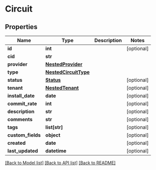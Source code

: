 # Circuit

## Properties
Name | Type | Description | Notes
------------ | ------------- | ------------- | -------------
**id** | **int** |  | [optional] 
**cid** | **str** |  | 
**provider** | [**NestedProvider**](NestedProvider.md) |  | 
**type** | [**NestedCircuitType**](NestedCircuitType.md) |  | 
**status** | [**Status**](Status.md) |  | [optional] 
**tenant** | [**NestedTenant**](NestedTenant.md) |  | [optional] 
**install_date** | **date** |  | [optional] 
**commit_rate** | **int** |  | [optional] 
**description** | **str** |  | [optional] 
**comments** | **str** |  | [optional] 
**tags** | **list[str]** |  | [optional] 
**custom_fields** | **object** |  | [optional] 
**created** | **date** |  | [optional] 
**last_updated** | **datetime** |  | [optional] 

[[Back to Model list]](../README.md#documentation-for-models) [[Back to API list]](../README.md#documentation-for-api-endpoints) [[Back to README]](../README.md)


